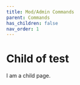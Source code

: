```yaml
---
title: Mod/Admin Commands
parent: Commands
has_children: false
nav_order: 1
---
```


# Child of test

I am a child page.
